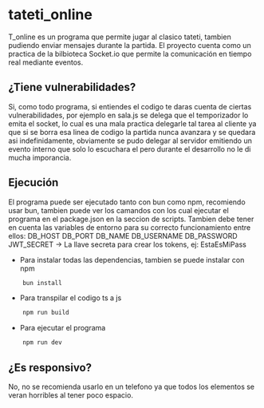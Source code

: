 # tateti_online

T_online es un programa que permite jugar al clasico tateti, tambien pudiendo enviar mensajes durante la partida. El proyecto cuenta como un practica de la bilbioteca Socket.io que permite la comunicación en tiempo real mediante eventos.

## ¿Tiene vulnerabilidades?
Si, como todo programa, si entiendes el codigo te daras cuenta de ciertas vulnerabilidades, por ejemplo en sala.js se delega que el temporizador lo emita el socket, lo cual es una mala practica delegarle tal tarea al cliente ya que si se borra esa linea de codigo la partida nunca avanzara y se quedara asi indefinidamente, obviamente se pudo delegar al servidor emitiendo un evento interno que solo lo escuchara el pero durante el desarrollo no le di mucha imporancia.

## Ejecución
El programa puede ser ejecutado tanto con bun como npm, recomiendo usar bun, tambien puede ver los camandos con los cual ejecutar el programa en el package.json en la seccion de scripts.
Tambien debe tener en cuenta las variables de entorno para su correcto funcionamiento entre ellos:
DB_HOST
DB_PORT
DB_NAME
DB_USERNAME
DB_PASSWORD
JWT_SECRET -> La llave secreta para crear los tokens, ej: EstaEsMiPass

- Para instalar todas las dependencias, tambien se puede instalar con npm
```js
    bun install
```
- Para transpilar el codigo ts a js
```js
    npm run build
```
- Para ejecutar el programa
```js
    npm run dev
```

## ¿Es responsivo?
No, no se recomienda usarlo en un telefono ya que todos los elementos se veran horribles al tener poco espacio.

